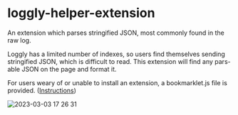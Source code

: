 # loggly-helper-extension

An extension which parses stringified JSON, most commonly found in the raw log.

Loggly has a limited number of indexes, so users find themselves sending stringified JSON, which is difficult to read. This extension will find any pars-able JSON on the page and format it.

For users weary of or unable to install an extension, a bookmarklet.js file is provided. ([Instructions](https://support.smartbear.com/crossbrowsertesting/docs/test-runs/bookmarklet.html))

![2023-03-03 17 26 31](https://user-images.githubusercontent.com/1683528/222868210-7806d390-61e0-44c6-864a-86b70f3c1641.gif)

